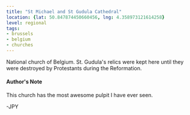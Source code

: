 ```yaml
---
title: "St Michael and St Gudula Cathedral"
location: {lat: 50.847874450660456, lng: 4.358973121614258}
level: regional
tags:
- brussels
- belgium
- churches
---
```


National church of Belgium.  St. Gudula's relics were kept here until they were destroyed by Protestants during the Reformation.

#### Author's Note

This church has the most awesome pulpit I have ever seen.

-JPY
